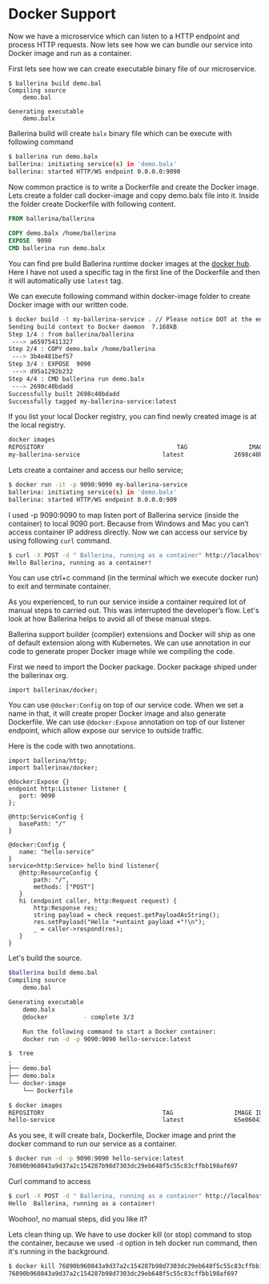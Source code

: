 # Docker Support

Now we have a microservice which can listen to a HTTP endpoint and process HTTP requests. Now lets see how we can bundle our service into Docker image and run as a container.

First lets see how we can create executable binary file of our microservice.

```
$ ballerina build demo.bal
Compiling source
    demo.bal

Generating executable
    demo.balx
```
Ballerina build will create `balx` binary file which can be execute with following command

```bash
$ ballerina run demo.balx 
ballerina: initiating service(s) in 'demo.balx'
ballerina: started HTTP/WS endpoint 0.0.0.0:9090
```

Now common practice is to write a Dockerfile and create the Docker image. Lets create a folder call docker-image and copy demo.balx file into it. Inside the folder create Dockerfile with following content.

```Dockerfile
FROM ballerina/ballerina
  
COPY demo.balx /home/ballerina
EXPOSE  9090
CMD ballerina run demo.balx
```

You can find pre build Ballerina runtime docker images at the [docker hub](https://hub.docker.com/r/ballerina/ballerina/). Here I have not used a specific tag in the first line of the Dockerfile and then it will automatically use `latest` tag. 

We can execute following command within docker-image folder to create Docker image with our written code.

```bash
$ docker build -t my-ballerina-service . // Please notice DOT at the end
Sending build context to Docker daemon  7.168kB
Step 1/4 : from ballerina/ballerina
 ---> a65975411327
Step 2/4 : COPY demo.balx /home/ballerina
 ---> 3b4e481bef57
Step 3/4 : EXPOSE  9090
 ---> d95a1292b232
Step 4/4 : CMD ballerina run demo.balx
 ---> 2698c40bdadd
Successfully built 2698c40bdadd
Successfully tagged my-ballerina-service:latest
```

If you list your local Docker registry, you can find newly created image is at the local registry.

```bash
docker images
REPOSITORY                                     TAG                 IMAGE ID                 CREATED             SIZE
my-ballerina-service                       latest              2698c40bdadd        2 hours ago         127MB
```

Lets create a container and access our hello service;

```bash
$ docker run -it -p 9090:9090 my-ballerina-service
ballerina: initiating service(s) in 'demo.balx'
ballerina: started HTTP/WS endpoint 0.0.0.0:909
```

I used -p 9090:9090 to map listen port of Ballerina service (inside the container) to local 9090 port. Because from Windows and Mac you can’t access container IP address directly. Now we can access our service by using following `curl` command.

```bash
$ curl -X POST -d " Ballerina, running as a container" http://localhost:9090
Hello Ballerina, running as a container!
```
You can use ctrl+c command  (in the terminal which we execute docker run)  to exit and terminate container.

As you experienced, to run our service inside a container required lot of manual steps to carried out.  This was interrupted the developer’s flow. Let's look at how Ballerina helps to avoid all of these manual steps.

Ballerina support builder (compiler) extensions and Docker will ship as one of default extension along with Kubernetes. We can use annotation in our code to generate proper Docker image while we compiling the code.

First we need to import the Docker package. Docker package shiped under the ballerinax org.

```ballerina
import ballerinax/docker;
```

You can use `@docker:Config` on top of our service code. When we set a name in that, it will create proper Docker image and also generate Dockerfile. We can use `@docker:Expose` annotation on top of our listener endpoint, which allow expose our service to outside traffic.

Here is the code with two annotations.

```ballerina
import ballerina/http;
import ballerinax/docker;

@docker:Expose {}
endpoint http:Listener listener {
   port: 9090
};

@http:ServiceConfig {
   basePath: "/"
}

@docker:Config {
   name: "hello-service"
}
service<http:Service> hello bind listener{
   @http:ResourceConfig {
       path: "/",
       methods: ["POST"]
   }
   hi (endpoint caller, http:Request request) {
       http:Response res;
       string payload = check request.getPayloadAsString();
       res.setPayload("Hello "+untaint payload +"!\n");
       _ = caller->respond(res);
   }
}
```

Let's build the source.

```bash
$ballerina build demo.bal 
Compiling source
    demo.bal

Generating executable
    demo.balx
	@docker 		 - complete 3/3 

	Run the following command to start a Docker container:
	docker run -d -p 9090:9090 hello-service:latest
```

```bash
$  tree
.
├── demo.bal
├── demo.balx
└── docker-image
    └── Dockerfile
```

```bash
$ docker images
REPOSITORY                                 TAG                 IMAGE ID            CREATED              SIZE
hello-service                              latest              65e060439843        About a minute ago   127MB
```

As you see, it will create balx, Dockerfile, Docker image and print the docker command to run our service as a container.

```bash
$ docker run -d -p 9090:9090 hello-service:latest
76890b960843a9d37a2c154287b98d7303dc29eb648f5c55c83cffbb198af697
```

Curl command to access

```bash
$ curl -X POST -d " Ballerina, running as a container" http://localhost:9090
Hello  Ballerina, running as a container!
```

Woohoo!, no manual steps, did you like it?

Lets clean thing up. We have to use docker kill (or stop) command to stop the container, because we used `-d` option in teh docker run command, then it's running in the background.  

```bash
$ docker kill 76890b960843a9d37a2c154287b98d7303dc29eb648f5c55c83cffbb198af697
76890b960843a9d37a2c154287b98d7303dc29eb648f5c55c83cffbb198af697
```

